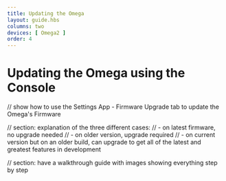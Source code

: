 ```yaml
---
title: Updating the Omega
layout: guide.hbs
columns: two
devices: [ Omega2 ]
order: 4
---
```


# Updating the Omega using the Console

// show how to use the Settings App - Firmware Upgrade tab to update the Omega's Firmware

// section: explanation of the three different cases:
//  - on latest firmware, no upgrade needed
//  - on older version, upgrade required
//  - on current version but on an older build, can upgrade to get all of the latest and greatest features in development

// section: have a walkthrough guide with images showing everything step by step
